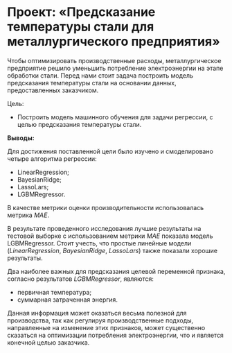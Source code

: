 # Проект: «Предсказание температуры стали для металлургического предприятия»
Чтобы оптимизировать производственные расходы, металлургическое предприятие решило уменьшить потребление электроэнергии на этапе обработки стали. Перед нами стоит задача построить модель предсказания температуры стали на основании данных, предоставленных заказчиком.

Цель:
- Построить модель машинного обучения для задачи регрессии, с целью предсказания температуры стали.


**Выводы:**

Для достижения поставленной цели было изучено и смоделировано четыре алгоритма регрессии:

- LinearRegression;
- BayesianRidge;
- LassoLars;
- LGBMRegressor.

В качестве метрики оценки производительности использовалась метрика *MAE*.

В результате проведенного исследования лучшие результаты на тестовой выборке с использованием метрики *MAE* показала модель LGBMRegressor. Стоит учесть, что простые линейные модели (*LinearRegression*, *BayesianRidge*, *LassoLars*) также показали хорошие результаты. 

Два наиболее важных для предсказания целевой переменной признака, согласно результатов *LGBMRegressor*, являются:

- первичная температура;
- суммарная затраченная энергия.

Данная информация может оказаться весьма полезной для производства, так как регулируя производственные подходы, направленные на изменение этих признаков, может существенно сказаться на оптимизации потребления электроэнергии, что и является конечной целью заказчика.
